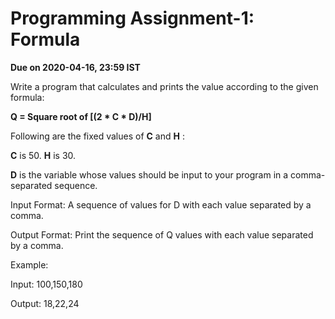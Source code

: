 #
# Programming Assignment-1: Formula

**Due on 2020-04-16, 23:59 IST**

Write a program that calculates and prints the value according to the given formula:

**Q = Square root of [(2 \* C \* D)/H]**

Following are the fixed values of  **C**  and  **H** :

**C**  is 50.  **H**  is 30.

**D**  is the variable whose values should be input to your program in a comma-separated sequence.

 Input Format:
 A sequence of values for D with each value separated by a comma.

 Output Format:
 Print the sequence of Q values with each value separated by a comma.

 Example:

 Input:
 100,150,180

 Output:
 18,22,24

